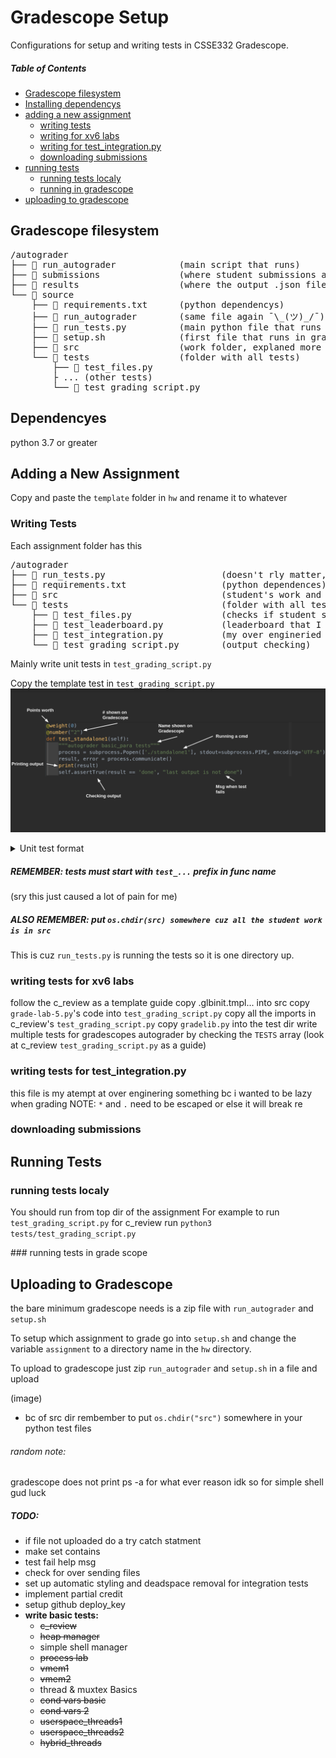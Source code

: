 # Gradescope Setup

Configurations for setup and writing tests in CSSE332 Gradescope.


##### Table of Contents  
* [Gradescope filesystem](#filesys)  
* [Installing dependencys](#deps)  
* [adding a new assignment](#newHw)  
    * [writing tests](#tests)  
    * [writing for xv6 labs](#xv6Tests)  
    * [writing for test_integration.py](#integrationTests)  
    * [downloading submissions](#download)
* [running tests](#runningTests)  
    * [running tests localy](#runningLocaly)  
    * [running in gradescope](#runningOnGrade)  
* [uploading to gradescope](#upload)  


<a name="filesys"/>  

## Gradescope filesystem
<pre>
/autograder
├──  run_autograder            (main script that runs)
├──  submissions               (where student submissions are)
├──  results                   (where the output .json file goes)
└──  source            
    ├──  requirements.txt      (python dependencys)
    ├──  run_autograder        (same file again ¯\_(ツ)_/¯)
    ├──  run_tests.py          (main python file that runs all tests)
    ├──  setup.sh              (first file that runs in gradescope & sets up dependencys)
    ├──  src                   (work folder, explaned more in "writing test" section)
    └──  tests                 (folder with all tests)
        ├──  test_files.py
        ├ ... (other tests)
        └──  test_grading_script.py
</pre>

<a name="deps"/>  

## Dependencyes
python 3.7 or greater

<a name="newHW"/>  

## Adding a New Assignment
Copy and paste the `template` folder in `hw` and rename it to whatever

<a name="tests"/>  

### Writing Tests

Each assignment folder has this
<pre>
/autograder
├──  run_tests.py                      (doesn't rly matter, just runs all tests and formats output)
├──  requirements.txt                  (python dependences)
├──  src                               (student's work and hw source files)
└──  tests                             (folder with all tests)
    ├──  test_files.py                 (checks if student submitted all files)
    ├──  test_leaderboard.py           (leaderboard that I have yet to use :') )
    ├──  test_integration.py           (my over engineried autograder :) )
    └──  test_grading_script.py        (output checking)
</pre>

Mainly write unit tests in `test_grading_script.py`

Copy the template test in `test_grading_script.py`
![template test picture](img/ex_test.png)

<details>
    <summary> Unit test format </summary>
Write test follow python untests format:  

* to write test there must be a dir called `tests` next to the `run_tests.py` file
* inside the `tests` dir each file must have `test_...` in the name
* there must be a gradescope_utils class imported
* each test **must** start with prefix `test_...`
</details>

##### REMEMBER: tests must start with `test_...` prefix in func name 
(sry this just caused a lot of pain for me)

##### ALSO REMEMBER: put `os.chdir(src) somewhere cuz all the student work is in src`
This is cuz `run_tests.py` is running the tests so it is one directory up.

<a name="xv6Tests"/>  

### writing tests for xv6 labs
follow the c_review as a template guide
copy .glbinit.tmpl... into src
copy `grade-lab-5.py`'s code into `test_grading_script.py`
copy all the imports in c_review's `test_grading_script.py` 
copy `gradelib.py` into the test dir
write multiple tests for gradescopes autograder by checking the `TESTS` array (look at c_review `test_grading_script.py` as a guide)

<a name="integrationTests"/>  

### writing tests for test_integration.py
this file is my atempt at over enginering something bc i wanted to be lazy when grading
NOTE: `*` and `.` need to be escaped or else it will break re

<a name="download"/>  

### downloading submissions

<a name="runningTests"/>  

## Running Tests

<a name="runningLocaly"/>  

### running tests localy
You should run from top dir of the assignment
For example to run `test_grading_script.py` for c_review run `python3 tests/test_grading_script.py`

<a name="runningOnGrade"/>  
### running tests in grade scope


<a name="upload"/>  

## Uploading to Gradescope
the bare minimum gradescope needs is a zip file with `run_autograder` and `setup.sh`

To setup which assignment to grade go into `setup.sh` and change the
variable `assignment` to a directory name in the `hw` directory.

To upload to gradescope just zip `run_autograder` and `setup.sh` in a file and
upload

(image)


* bc of src dir rembember to put `os.chdir("src")` somewhere in your python test files

###### random note:
gradescope does not print ps -a for what ever reason idk so for simple shell gud luck
##### TODO:
* if file not uploaded do a try catch statment
* make set contains
* test fail help msg
* check for over sending files
* set up automatic styling and deadspace removal for integration tests
* implement partial credit
* setup github deploy_key
* **write basic tests:**
    * <del>c_review
    * <del>heap manager
    * simple shell manager
    * <del>process lab
    * <del>vmem1
    * <del>vmem2
    * thread & muxtex Basics
    * <del>cond vars basic
    * <del>cond vars 2
    * <del>userspace_threads1
    * <del>userspace_threads2
    * <del>hybrid_threads
